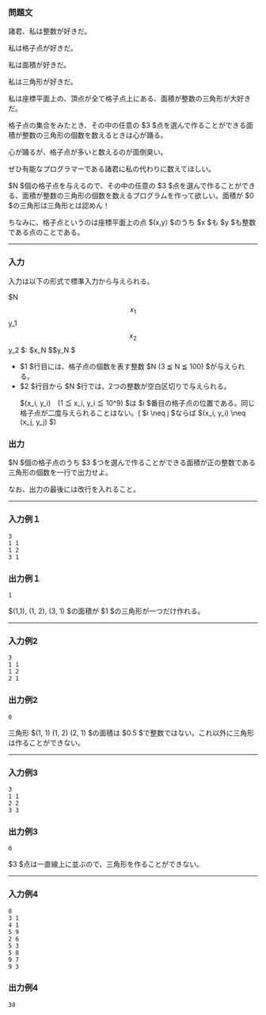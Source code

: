 
<div>

<div>

<div>

### **問題文**

<section>
諸君、私は整数が好きだ。

私は格子点が好きだ。

私は面積が好きだ。

私は三角形が好きだ。

私は座標平面上の、頂点が全て格子点上にある、面積が整数の三角形が大好きだ。

格子点の集合をみたとき、その中の任意の $3 $点を選んで作ることができる面積が整数の三角形の個数を数えるときは心が踊る。

心が踊るが、格子点が多いと数えるのが面倒臭い。

ぜひ有能なプログラマーである諸君に私の代わりに数えてほしい。

$N $個の格子点を与えるので、その中の任意の $3 $点を選んで作ることができる、面積が整数の三角形の個数を数えるプログラムを作って欲しい。面積が $0 $の三角形は三角形とは認めん！

ちなみに、格子点というのは座標平面上の点 $(x,y) $のうち $x $も $y $も整数である点のことである。





</section>

</div>

---

<div>

<div>

### **入力**

<section>

<p>
入力は以下の形式で標準入力から与えられる。
</p>

<div>

$N $$x_1 $$y_1 $$x_2 $$y_2 $:
$x_N $$y_N $
</div>

<ul>

<li>
$1 $行目には、格子点の個数を表す整数  $N (3 ≦ N ≦ 100) $が与えられる。
</li>

<li>
$2 $行目から  $N $行では、2つの整数が空白区切りで与えられる。

$(x_i, y_i)　(1 ≦ x_i, y_i ≦ 10^9) $は $i $番目の格子点の位置である。同じ格子点が二度与えられることはない。( $i \neq j $ならば $(x_i, y_i) \neq (x_j, y_j)  $)

</li>

</ul>

</section>

</div>

<div>

### **出力**

<section>
$N $個の格子点のうち $3 $つを選んで作ることができる面積が正の整数である三角形の個数を一行で出力せよ。

なお、出力の最後には改行を入れること。

</section>

</div>

</div>

---

<div>

### **入力例１**

<section>

```
3
1 1
1 2
3 1
```

</section>

</div>

<div>

### **出力例１**

<section>

```
1
```
$(1,1), (1, 2), (3, 1) $の面積が $1 $の三角形が一つだけ作れる。

</section>

</div>

---

<div>

### **入力例2**

<section>

```
3
1 1
1 2
2 1
```

</section>

</div>

<div>

### **出力例2**

<section>

```
0
```
三角形 $(1, 1) (1, 2) (2, 1) $の面積は $0.5 $で整数ではない。これ以外に三角形は作ることができない。

</section>

</div>

---

<div>

### **入力例3**

<section>

```
3
1 1
2 2
3 3
```

</section>

</div>

<div>

### **出力例3**

<section>

```
0
```
$3 $点は一直線上に並ぶので、三角形を作ることができない。

</section>

</div>

---

<div>

### **入力例4**

<section>

```
8
3 1
4 1
5 9
2 6
5 3
5 8
9 7
9 3
```

</section>

</div>

<div>

### **出力例4**

<section>

```
38
```

</section>

</div>

</div>

</div>
